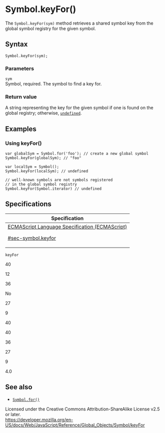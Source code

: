 # Symbol.keyFor()

The `Symbol.keyFor(sym)` method retrieves a shared symbol key from the global symbol registry for the given symbol.

## Syntax

    Symbol.keyFor(sym);

### Parameters

`sym`  
Symbol, required. The symbol to find a key for.

### Return value

A string representing the key for the given symbol if one is found on the global registry; otherwise, [`undefined`](../undefined).

## Examples

### Using keyFor()

    var globalSym = Symbol.for('foo'); // create a new global symbol
    Symbol.keyFor(globalSym); // "foo"

    var localSym = Symbol();
    Symbol.keyFor(localSym); // undefined

    // well-known symbols are not symbols registered
    // in the global symbol registry
    Symbol.keyFor(Symbol.iterator) // undefined

## Specifications

<table><thead><tr class="header"><th>Specification</th></tr></thead><tbody><tr class="odd"><td><a href="https://tc39.es/ecma262/#sec-symbol.keyfor">ECMAScript Language Specification (ECMAScript) 
<br/>

<span class="small">#sec-symbol.keyfor</span></a></td></tr></tbody></table>

`keyFor`

40

12

36

No

27

9

40

40

36

27

9

4.0

## See also

-   [`Symbol.for()`](for)

 
Licensed under the Creative Commons Attribution-ShareAlike License v2.5 or later.  
<a href="https://developer.mozilla.org/en-US/docs/Web/JavaScript/Reference/Global_Objects/Symbol/keyFor" class="_attribution-link">https://developer.mozilla.org/en-US/docs/Web/JavaScript/Reference/Global_Objects/Symbol/keyFor</a>
